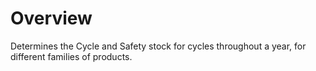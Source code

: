 # Overview

Determines the Cycle and Safety stock for cycles throughout a year, for
different families of products. 
